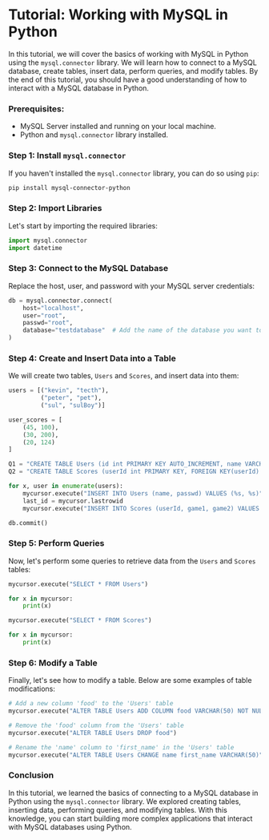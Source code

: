 # Tutorial: Working with MySQL in Python

In this tutorial, we will cover the basics of working with MySQL in Python using the `mysql.connector` library. We will learn how to connect to a MySQL database, create tables, insert data, perform queries, and modify tables. By the end of this tutorial, you should have a good understanding of how to interact with a MySQL database in Python.

### Prerequisites:
- MySQL Server installed and running on your local machine.
- Python and `mysql.connector` library installed.

### Step 1: Install `mysql.connector`
If you haven't installed the `mysql.connector` library, you can do so using `pip`:

```bash
pip install mysql-connector-python
```

### Step 2: Import Libraries
Let's start by importing the required libraries:

```python
import mysql.connector
import datetime
```

### Step 3: Connect to the MySQL Database
Replace the host, user, and password with your MySQL server credentials:

```python
db = mysql.connector.connect(
    host="localhost",
    user="root",
    passwd="root",
    database="testdatabase"  # Add the name of the database you want to use
)
```

### Step 4: Create and Insert Data into a Table
We will create two tables, `Users` and `Scores`, and insert data into them:

```python
users = [("kevin", "tecth"),
         ("peter", "pet"),
         ("sul", "sulBoy")]

user_scores = [
    (45, 100),
    (30, 200),
    (20, 124)
]

Q1 = "CREATE TABLE Users (id int PRIMARY KEY AUTO_INCREMENT, name VARCHAR(50), passwd VARCHAR(50))"
Q2 = "CREATE TABLE Scores (userId int PRIMARY KEY, FOREIGN KEY(userId) REFERENCES Users(id), game1 int DEFAULT 0, game2 int DEFAULT 0)"

for x, user in enumerate(users):
    mycursor.execute("INSERT INTO Users (name, passwd) VALUES (%s, %s)", user)
    last_id = mycursor.lastrowid
    mycursor.execute("INSERT INTO Scores (userId, game1, game2) VALUES (%s, %s, %s)", (last_id,)+user_scores[x])

db.commit()
```

### Step 5: Perform Queries
Now, let's perform some queries to retrieve data from the `Users` and `Scores` tables:

```python
mycursor.execute("SELECT * FROM Users")

for x in mycursor:
    print(x)

mycursor.execute("SELECT * FROM Scores")

for x in mycursor:
    print(x)
```

### Step 6: Modify a Table
Finally, let's see how to modify a table. Below are some examples of table modifications:

```python
# Add a new column 'food' to the 'Users' table
mycursor.execute("ALTER TABLE Users ADD COLUMN food VARCHAR(50) NOT NULL")

# Remove the 'food' column from the 'Users' table
mycursor.execute("ALTER TABLE Users DROP food")

# Rename the 'name' column to 'first_name' in the 'Users' table
mycursor.execute("ALTER TABLE Users CHANGE name first_name VARCHAR(50)")
```

### Conclusion
In this tutorial, we learned the basics of connecting to a MySQL database in Python using the `mysql.connector` library. We explored creating tables, inserting data, performing queries, and modifying tables. With this knowledge, you can start building more complex applications that interact with MySQL databases using Python.
